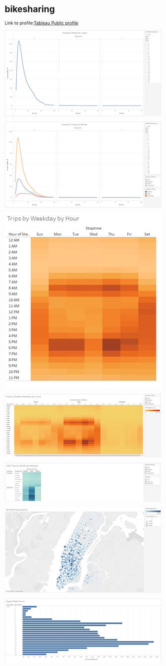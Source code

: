 # bikesharing

Link to profile:[Tableau Public profile](https://public.tableau.com/app/profile/khash1793)



![](https://github.com/kbehyar/bikesharing/blob/main/Images/Checkout%20Times%20for%20Users.PNG)

![](https://github.com/kbehyar/bikesharing/blob/main/Images/Checkout%20Times%20by%20Gender.PNG)

![](https://github.com/kbehyar/bikesharing/blob/main/Images/Trips%20by%20Weekday%20by%20Hour.PNG)

![](https://github.com/kbehyar/bikesharing/blob/main/Images/Trips%20by%20Gender%20(Weekday%20per%20Hour).PNG)

![](https://github.com/kbehyar/bikesharing/blob/main/Images/User%20Trips%20by%20Gender%20by%20Weekday.PNG)

![](https://github.com/kbehyar/bikesharing/blob/main/Images/Top%20Starting%20Locations.PNG)

![](https://github.com/kbehyar/bikesharing/blob/main/Images/August%20Peak%20Hours.PNG)

